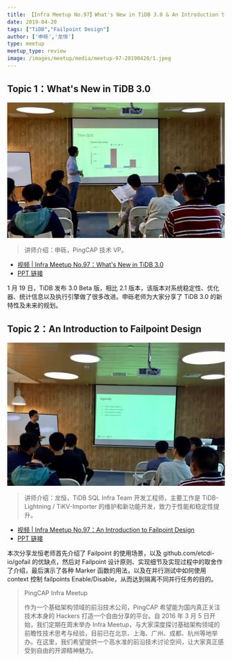 ```yaml
---
title: 【Infra Meetup No.97】What's New in TiDB 3.0 & An Introduction to Failpoint Design
date: 2019-04-20
tags: ["TiDB","Failpoint Design"]
author: ['申砾','龙恒']
type: meetup
meetup_type: review
image: /images/meetup/media/meetup-97-20190420/1.jpeg
---
```


## Topic 1：What's New in TiDB 3.0 

![](media/meetup-97-20190420/1.jpeg)

> 讲师介绍：申砾，PingCAP 技术 VP。

+ [视频 | Infra Meetup No.97：What's New in TiDB 3.0](https://www.bilibili.com/video/av50331748/?p=1)
+ [PPT 链接](https://eyun.baidu.com/s/3c3LWmPU)

1 月 19 日，TiDB 发布 3.0 Beta 版，相比 2.1 版本，该版本对系统稳定性、优化器、统计信息以及执行引擎做了很多改进。申砾老师为大家分享了 TiDB 3.0 的新特性及未来的规划。

## Topic 2：An Introduction to Failpoint Design

![](media/meetup-97-20190420/2.jpeg)

> 讲师介绍：龙恒，TiDB SQL Infra Team 开发工程师，主要工作是 TiDB-Lightning / TiKV-Importer 的维护和新功能开发，致力于性能和稳定性提升。

+ [视频 | Infra Meetup No.97：An Introduction to Failpoint Design](https://www.bilibili.com/video/av50331748/?p=2)
+ [PPT 链接](https://eyun.baidu.com/s/3c3LWmPU)

本次分享龙恒老师首先介绍了 Failpoint 的使用场景，以及 github.com/etcdi-io/gofail 的优缺点，然后对 Failpoint 设计原则、实现细节及实现过程中的取舍作了介绍，最后演示了各种 Marker 函数的用法，以及在并行测试中如何使用 context 控制 failpoints Enable/Disable，从而达到隔离不同并行任务的目的。

>PingCAP Infra Meetup
>
>作为一个基础架构领域的前沿技术公司，PingCAP 希望能为国内真正关注技术本身的 Hackers 打造一个自由分享的平台。自 2016 年 3 月 5 日开始，我们定期在周末举办 Infra Meetup，与大家深度探讨基础架构领域的前瞻性技术思考与经验，目前已在北京、上海、广州、成都、杭州等地举办。在这里，我们希望提供一个高水准的前沿技术讨论空间，让大家真正感受到自由的开源精神魅力。

